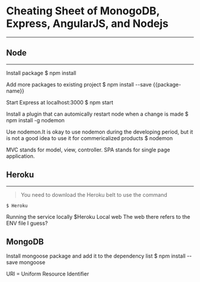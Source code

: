 # Cheating Sheet of MonogoDB, Express, AngularJS, and Nodejs
---

## Node
---
Install package
$ npm install

Add more packages to existing project
$ npm install --save {{package-name}}

Start Express at localhost:3000
$ npm start

Install a plugin that can automically restart node when a change is made
$ npm install -g nodemon

Use nodemon.It is okay to use nodemon during the developing period, but it is not a good idea to use it for commericalized products
$ nodemon

MVC stands for model, view, controller.
SPA stands for single page application.

## Heroku
---

>You need to download the Heroku belt to use the command 

	$ Heroku

Running the service locally
$Heroku Local web
The web there refers to the ENV file I guess?

## MongoDB

Install mongoose package and add it to the dependency list
$ npm install --save mongoose

URI = Uniform Resource Identifier











